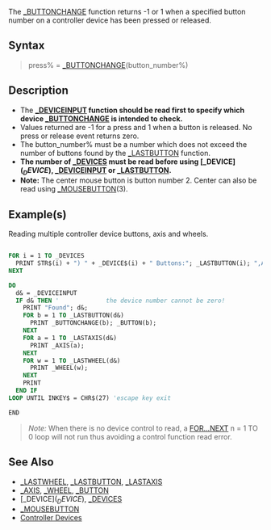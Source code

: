 The [_BUTTONCHANGE](_BUTTONCHANGE) function returns -1 or 1 when a specified button number on a controller device has been pressed or released.

## Syntax

> press% = [_BUTTONCHANGE](_BUTTONCHANGE)(button_number%)

## Description

* The **[_DEVICEINPUT](_DEVICEINPUT) function should be read first to specify which device [_BUTTONCHANGE](_BUTTONCHANGE) is intended to check.**
* Values returned are -1 for a press and 1 when a button is released. No press or release event returns zero.
* The button_number% must be a number which does not exceed the number of buttons found by the [_LASTBUTTON](_LASTBUTTON) function.
* **The number of [_DEVICES](_DEVICES) must be read before using [_DEVICE$](_DEVICE$), [_DEVICEINPUT](_DEVICEINPUT) or [_LASTBUTTON](_LASTBUTTON).**
* **Note:** The center mouse button is button number 2. Center can also be read using  [_MOUSEBUTTON](_MOUSEBUTTON)(3).

## Example(s)

Reading multiple controller device buttons, axis and wheels.

```vb

FOR i = 1 TO _DEVICES
  PRINT STR$(i) + ") " + _DEVICE$(i) + " Buttons:"; _LASTBUTTON(i); ",Axis:"; _LASTAXIS(i); ",Wheel:"; _LASTWHEEL(i)
NEXT

DO
  d& = _DEVICEINPUT
  IF d& THEN '             the device number cannot be zero!
    PRINT "Found"; d&;
    FOR b = 1 TO _LASTBUTTON(d&)
      PRINT _BUTTONCHANGE(b); _BUTTON(b);
    NEXT
    FOR a = 1 TO _LASTAXIS(d&)
      PRINT _AXIS(a);
    NEXT
    FOR w = 1 TO _LASTWHEEL(d&)
      PRINT _WHEEL(w);
    NEXT
    PRINT
  END IF
LOOP UNTIL INKEY$ = CHR$(27) 'escape key exit

END 

```

> *Note:* When there is no device control to read, a [FOR...NEXT](FOR...NEXT) n = 1 TO 0 loop will not run thus avoiding a control function read error.

## See Also

* [_LASTWHEEL](_LASTWHEEL), [_LASTBUTTON](_LASTBUTTON), [_LASTAXIS](_LASTAXIS)
* [_AXIS](_AXIS), [_WHEEL](_WHEEL), [_BUTTON](_BUTTON)
* [_DEVICE$](_DEVICE$), [_DEVICES](_DEVICES)
* [_MOUSEBUTTON](_MOUSEBUTTON)
* [Controller Devices](Controller-Devices)
